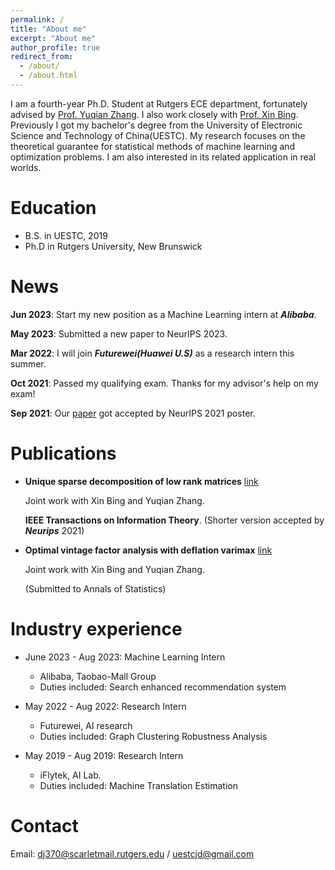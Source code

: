 ```yaml
---
permalink: /
title: "About me"
excerpt: "About me"
author_profile: true
redirect_from: 
  - /about/
  - /about.html
---
```


I am a fourth-year Ph.D. Student at Rutgers ECE department, fortunately advised by [Prof. Yuqian Zhang](https://sites.google.com/view/yuqianzhang). I also work closely with [Prof. Xin Bing](https://sites.coecis.cornell.edu/xinbing/). Previously I got my bachelor's degree from the University of Electronic Science and Technology of China(UESTC).
My research focuses on the theoretical guarantee for statistical methods of machine learning and optimization problems. I am also interested in its related application in real worlds. 






Education
======
* B.S. in UESTC, 2019
* Ph.D in Rutgers University, New Brunswick

News
======
**Jun 2023**: Start my new position as a Machine Learning intern at ***Alibaba***.

**May 2023**: Submitted a new paper to NeurIPS 2023.

**Mar 2022**: I will join ***Futurewei(Huawei U.S)*** as a research intern this summer.

**Oct 2021**: Passed my qualifying exam. Thanks for my advisor's help on my exam! 

**Sep 2021**: Our [paper](https://arxiv.org/abs/2106.07736) got accepted by NeurIPS 2021 poster.


Publications
======
* **Unique sparse decomposition of low rank matrices** [link](https://ieeexplore.ieee.org/document/9954420)
  
    Joint work with Xin Bing and Yuqian Zhang.
  
    **IEEE Transactions on Information   Theory**. (Shorter version accepted by ***Neurips*** 2021)

* **Optimal vintage factor analysis with deflation varimax** [link](https://arxiv.org/abs/2310.10545)
  
    Joint work with Xin Bing and Yuqian Zhang.

    (Submitted to Annals of Statistics)


Industry experience
======
* June 2023 - Aug 2023: Machine Learning Intern
  * Alibaba, Taobao-Mall Group
  * Duties included: Search enhanced recommendation system

* May 2022 - Aug 2022: Research Intern
  * Futurewei, AI research
  * Duties included: Graph Clustering Robustness Analysis

* May 2019 - Aug 2019: Research Intern
  * iFlytek, AI Lab.
  * Duties included: Machine Translation Estimation

Contact
=====
Email: dj370@scarletmail.rutgers.edu / uestcjd@gmail.com  
  



